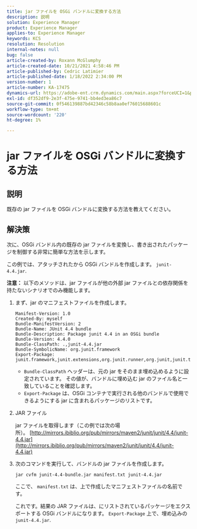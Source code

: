 ```yaml
---
title: jar ファイルを OSGi バンドルに変換する方法
description: 説明
solution: Experience Manager
product: Experience Manager
applies-to: Experience Manager
keywords: KCS
resolution: Resolution
internal-notes: null
bug: false
article-created-by: Roxann McGlumphy
article-created-date: 10/21/2021 4:58:46 PM
article-published-by: Cedric Latimier
article-published-date: 1/18/2022 2:34:00 PM
version-number: 1
article-number: KA-17475
dynamics-url: https://adobe-ent.crm.dynamics.com/main.aspx?forceUCI=1&pagetype=entityrecord&etn=knowledgearticle&id=94505726-9032-ec11-b6e5-000d3a5ba97a
exl-id: df352df9-2e3f-475e-9741-bb4ed3ea86c7
source-git-commit: 0f546139887bd42346c58b8aa0ef76015688601c
workflow-type: tm+mt
source-wordcount: '220'
ht-degree: 1%

---
```


# jar ファイルを OSGi バンドルに変換する方法

## 説明

既存の jar ファイルを OSGi バンドルに変換する方法を教えてください。

## 解決策

次に、OSGi バンドル内の既存の jar ファイルを変換し、書き出されたパッケージを制御する非常に簡単な方法を示します。

この例では、アタッチされたから OSGi バンドルを作成します。 `junit-4.4.jar`.

**注意：** 以下のメソッドは、jar ファイルが他の外部 jar ファイルとの依存関係を持たないシナリオでのみ機能します。

1. まず、jar のマニフェストファイルを作成します。

   ```
   Manifest-Version: 1.0
   Created-By: myself
   Bundle-ManifestVersion: 2
   Bundle-Name: JUnit 4.4 bundle
   Bundle-Description: Package junit 4.4 in an OSGi bundle
   Bundle-Version: 4.4.0
   Bundle-ClassPath: .,junit-4.4.jar
   Bundle-SymbolicName: org.junit.framework
   Export-Package: junit.framework,junit.extensions,org.junit.runner,org.junit,junit.textui
   ```

   - `Bundle-ClassPath` ヘッダーは、元の jar をそのまま埋め込めるように設定されています。 その値が、バンドルに埋め込む jar のファイル名と一致していることを確認します。
   - `Export-Package` は、OSGi コンテナで実行される他のバンドルで使用できるようにする jar に含まれるパッケージのリストです。

1. JAR ファイル

   jar ファイルを取得します（この例では次の場所）。 [http://mirrors.ibiblio.org/pub/mirrors/maven2/junit/junit/4.4/junit-4.4.jar](http://mirrors.ibiblio.org/pub/mirrors/maven2/junit/junit/4.4/junit-4.4.jar)

1. 次のコマンドを実行して、バンドルの jar ファイルを作成します。

   ```
   jar cvfm junit-4.4-bundle.jar manifest.txt junit-4.4.jar
   ```

   ここで、 `manifest.txt` は、上で作成したマニフェストファイルの名前です。

   これです。結果の JAR ファイルは、にリストされているパッケージをエクスポートする OSGi バンドルになります。 `Export-Package` 上で、埋め込みの `junit-4.4.jar`.
